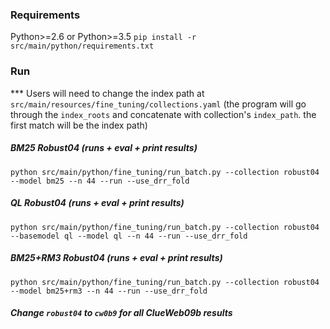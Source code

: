 ### Requirements

Python>=2.6 or Python>=3.5
`pip install -r src/main/python/requirements.txt`

### Run

*** Users will need to change the index path at `src/main/resources/fine_tuning/collections.yaml`
(the program will go through the `index_roots` and concatenate with collection's `index_path`. the first match will be the index path)

##### BM25 Robust04 (runs + eval + print results)
```
python src/main/python/fine_tuning/run_batch.py --collection robust04 --model bm25 --n 44 --run --use_drr_fold
```

##### QL Robust04 (runs + eval + print results)
```
python src/main/python/fine_tuning/run_batch.py --collection robust04 --basemodel ql --model ql --n 44 --run --use_drr_fold
```

##### BM25+RM3 Robust04 (runs + eval + print results)
```
python src/main/python/fine_tuning/run_batch.py --collection robust04 --model bm25+rm3 --n 44 --run --use_drr_fold
```

##### Change `robust04` to `cw0b9` for all ClueWeb09b results
